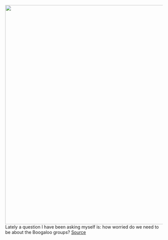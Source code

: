 <img src='https://cdn.vox-cdn.com/thumbor/PDuLplMoS2Cf3mX1niKS_Mu1pFg=/0x0:6000x4000/1200x800/filters:focal(2520x1520:3480x2480)/cdn.vox-cdn.com/uploads/chorus_image/image/66979452/1216297285.jpg.0.jpg' width='700px' /><br/>
Lately a question I have been asking myself is: how worried do we need to be about the Boogaloo groups?
<a href='https://www.theverge.com/interface/2020/6/25/21301797/boogaloo-movement-facebook-groups-pages-recommendations-account-bans'> Source <a/>